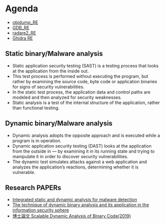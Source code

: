 
# Agenda
- [objdump_RE](https://github.com/8wingflying/NTHU2021/blob/main/week3_20211001/2_Basic%20Reverse%20Engineering/objdump_RE.md)
- [GDB_RE](https://github.com/8wingflying/NTHU2021/blob/main/week3_20211001/2_Basic%20Reverse%20Engineering/GDB_RE.md)
- [radare2_RE](https://github.com/8wingflying/NTHU2021/blob/main/week3_20211001/2_Basic%20Reverse%20Engineering/radare2_RE.md)
- [Ghidra RE](https://github.com/8wingflying/NTHU2021/blob/main/week3_20211001/2_Basic%20Reverse%20Engineering/Ghidra_RE.md)

## Static binary/Malware  analysis
- Static application security testing (SAST) is a testing process that looks at the application from the inside out.
- This test process is performed without executing the program, but rather by examining the source code, byte code or application binaries for signs of security vulnerabilities.
- In the static test process, the application data and control paths are modeled and then analyzed for security weaknesses.
- Static analysis is a test of the internal structure of the application, rather than functional testing. 

## Dynamic binary/Malware analysis

- Dynamic analysis adopts the opposite approach and is executed while a program is in operation. 
- Dynamic application security testing (DAST) looks at the application from the outside in — by examining it in its running state and trying to manipulate it in order to discover security vulnerabilities.
- The dynamic test simulates attacks against a web application and analyzes the application’s reactions, determining whether it is vulnerable.

## Research PAPERs

- [Integrated static and dynamic analysis for malware detection](https://core.ac.uk/download/pdf/81971921.pdf)
- [The technique of dynamic binary analysis and its application in the information security sphere](https://ieeexplore.ieee.org/document/6624963)
- [博士論文 Scalable Dynamic Analysis of Binary Code(2019)](https://www.diva-portal.org/smash/get/diva2:1343472/FULLTEXT01.pdf)
